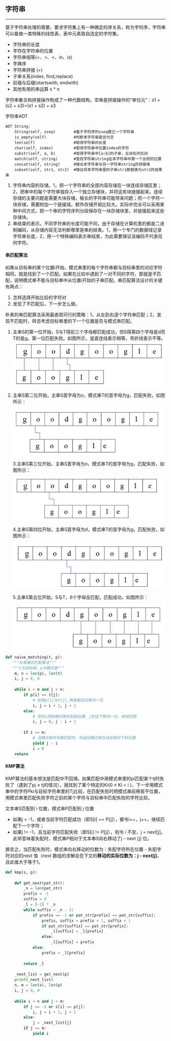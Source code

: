 ## 字符串

---

基于字符串处理的需要，要求字符集上有一种确定的序关系，称为字符序，字符串可以看做一类特殊的线性表，表中元素取自选定的字符集。

* 字符串的长度
* 字符在字符串的位置
* 字符串相等\(=、&gt;、&lt;、in、is\)
* 字典序
* 字符串拼接 \(+\)
* 子串关系\(index, find,replace\)
* 前缀与后缀\(startswith, endwith\)
* 其他有用的串运算 s \* n

字符串集合和拼接操作构成了一种代数结构，空串是拼接操作的”单位元“：s1 + \(s2 + s3\)=\(s1 + s2\) + s3

字符串ADT

```
ADT String:
    String(self, sseq)        #基于字符序列sseq建立一个字符串
    is_empty(self)            #判断本字符串是否为空
    len(self)                 #取得字符串的长度
    char(self, index)         #取得字符串中位置index的字符
    substr(self, a, b)        #取得字符串中[a:b]的子串，左闭右开区间
    match(self, string)       #查找字符串string在本字符串中第一个出现的位置
    concat(self, string)      #做出本字符串与另一字符串string的拼接串
    subset(self, str1, str2)  #做出将本字符串里的子串str1都替换为str2的结果串
```

1. 字符串内容的存储。1，把一个字符串的全部内容存储在一块连续存储区里；2，把串中的每个字符单独存入一个独立存储块，并将这些块链接起来。连续存储的主要问题是需要大块存储，极长的字符串可能带来问题；而一个字符一块存储，需要附加一个链接域，额外存储开销比较大。实际中完全可以采用某种中间方式，把一个串的字符序列分段保存在一块存储块里，并链接起来这些存储块。
2. 串结束的表示。不同字符串的长度可能不同，由于存储在计算机里的都是二进制编码，从存储内容无法判断哪里是串的结束。1，用一个专门的数据域记录字符串长度，2，用一个特殊编码表示串结束，为此需要保证该编码不代表任何字符。

#### 串匹配算法

如果从目标串的某个位置i开始，模式串里的每个字符串都与目标串里的对应字符相同，就是找到了一个匹配。如果在比较中遇到了一对不同的字符，那就是不匹配，说明模式串不能与目标串中从位置i开始的子串匹配。串匹配算法设计的关键有两点：

1. 怎样选择开始比较的字符对
2. 发现了不匹配后，下一步怎么做。

朴素的串匹配算法采用最直观可行的策略：1，从左到右逐个字符串匹配；2，发现不匹配时，转去考虑目标串里的下一个位置是否与模式串匹配。

1. 主串S的第一位开始，S与T得前三个字母都匹配成功，但S得第四个字母是d而T的是g。第一位匹配失败。如图所示，竖直连线表示相等，弯折线表示不等。  
   ![](/assets/4.1.png)

2. 主串S第二位开始，主串S首字母为o，模式串T的首字母为g，匹配失败，如图所示：

   ![](/assets/4.2.png)

   3.主串S第三位开始，主串S首字母为o，模式串T的首字母为g，匹配失败，如图所示：

   ![](/assets/4.3.png)

   4.主串S第四位开始，主串S首字母为d，模式串T的首字母为g，匹配失败，如图所示：

   ![](/assets/4.4.png)

   5.主串S第五位开始，S与T，6个字母全匹配，匹配成功，如图所示：

   ![](/assets/4.5.png)

```py
def naive_matching(t, p):
   """朴素模式匹配算法"""
   """t为目标串，p为模式串"""
    m, n = len(p), len(t)
    i, j = 0, 0

    while i < m and j < n:
        if p[i] == t[j]:
            # 如果p[i]与t[j],两者都往后移动一位
            i, j = i + 1, j + 1
        else:
            # 否则i回到模式串的起始位置，j则往下移动一位，继续匹配
            i, j = 0, j - i + 1

        if i == m:
            # 当模式串所有都匹配时，则返回模式串在目标串的下标位置
            yield j - i
            i = 0
    return
```

#### KMP算法

KMP算法的基本想法是匹配中不回溯。如果匹配中用模式串里的pi匹配某个tj时失败了（遇到了pj ≠ tj的情况），就找到了某个特定的Ki\(0 ≤ Ki &lt; i \)，下一步用模式串中的字符Pki与目标字符串里的Tj比较，在匹配失败时把模式串前移若干位置，用模式串里匹配失败字符之前的某个字符与目标串中匹配失败的字符比较。

文本串S匹配到 i 位置，模式串P匹配到 j 位置

* 如果j = -1，或者当前字符匹配成功（即S\[i\] == P\[j\]），都令i++，j++，继续匹配下一个字符；
* 如果j != -1，且当前字符匹配失败（即S\[i\] != P\[j\]），则令 i 不变，j = next\[j\]。此举意味着失配时，模式串P相对于文本串S向右移动了j - next \[j\] 位。

换言之，当匹配失败时，模式串向右移动的位数为：失配字符所在位置 - 失配字符对应的next 值（next 数组的求解会在下文的**移动的实际位数为：j - next\[j\]**，且此值大于等于1。

```py
def kmp(s, p):

    def get_next(pat_str):
        _n = len(pat_str)
        prefix = -1
        suffix = 0
        _l = [-1] * _n
        while suffix < _n - 1:
            if prefix == -1 or pat_str[prefix] == pat_str[suffix]:
                prefix, suffix = prefix + 1, suffix + 1
                if pat_str[suffix] == pat_str[prefix]:
                    _l[suffix] = _l[prefix]
                else:
                    _l[suffix] = prefix
            else:
                prefix = _l[prefix]

        return _l

    _next_list = get_next(p)
    print(_next_list)
    n, m = len(s), len(p)
    i, j = 0, 0

    while i < n and j < m:
        if j == -1 or s[i] == p[j]:
            i, j = i + 1, j + 1
        else:
            j = _next_list[j]
        if j == m:
            yield i
```




